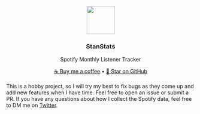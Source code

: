 <div align="center">
  <img src="./public/favicon.png" height="75" />
</div>

<div align="center">
  <h3>StanStats</h3>
  <p>Spotify Monthly Listener Tracker</p>
</div>

<div align="center">
  <a href="https://buymeacoffee.com/mattbolanos">☕ Buy me a coffee</a> •
  <a href="https://github.com/mattbolanos/spotify-stream-app">🌟 Star on GitHub</a>
</div>
<br/>
This is a hobby project, so I will try my best to fix bugs as they come up and add new features when I have time. Feel free to open an issue or submit a PR. If you have any questions about how I collect the Spotify data, feel free to DM me on <a href="https://twitter.com/mattabolanos">Twitter</a>.
